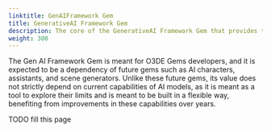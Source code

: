 ```yaml
---
linktitle: GenAIFramework Gem
title: GenerativeAI Framework Gem
description: The core of the GenerativeAI Framework Gem that provides the system for using AI models.
weight: 300
---
```


The Gen AI Framework Gem is meant for O3DE Gems developers, and it is expected to be a dependency of future gems such as AI characters, assistants, and scene generators. Unlike these future gems, its value does not strictly depend on current capabilities of AI models, as it is meant as a tool to explore their limits and is meant to be built in a flexible way, benefiting from improvements in these capabilities over years.

TODO fill this page
